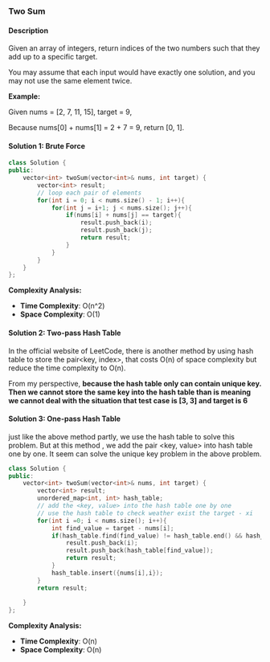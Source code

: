 ### Two Sum

#### Description

Given an array of integers, return indices of the two numbers such that they add up to a specific target. 

You may assume that each input would have exactly one solution, and you may not use the same element twice.

**Example:**

Given nums = [2, 7, 11, 15], target = 9,

Because nums[0] + nums[1] = 2 + 7 = 9,
return [0, 1].

#### Solution 1: Brute Force

```c++
class Solution {
public:
    vector<int> twoSum(vector<int>& nums, int target) {
        vector<int> result;
        // loop each pair of elements
        for(int i = 0; i < nums.size() - 1; i++){
            for(int j = i+1; j < nums.size(); j++){
                if(nums[i] + nums[j] == target){
                    result.push_back(i);
                    result.push_back(j);
                    return result;
                }
            }
        }
    }
};
```

**Complexity Analysis:**

- **Time Complexity**: O(n^2)
- **Space Complexity**: O(1)

#### Solution 2: Two-pass Hash Table

In the official website of LeetCode, there is another method by using hash table to store the pair<key, index>, that costs O(n) of space complexity but reduce the time complexity to O(n).

From my perspective, **because the hash table only can contain unique key. Then we cannot store the same key into the hash table than is meaning we cannot deal with the situation that test case is [3, 3] and target is 6**

#### Solution 3: One-pass Hash Table

just like the above method partly, we use the hash table to solve this problem. But at this method , we add the pair <key, value> into hash table one by one. It seem can solve the unique key problem in the above problem.

```c++
class Solution {
public:
    vector<int> twoSum(vector<int>& nums, int target) {
        vector<int> result;
        unordered_map<int, int> hash_table;
        // add the <key, value> into the hash table one by one
        // use the hash table to check weather exist the target - xi
        for(int i =0; i < nums.size(); i++){
            int find_value = target - nums[i];
            if(hash_table.find(find_value) != hash_table.end() && hash_table[find_value] != i){
                result.push_back(i);
                result.push_back(hash_table[find_value]);
                return result;
            }
            hash_table.insert({nums[i],i});
        }
        return result;
        
    }
};
```

**Complexity Analysis:**

- **Time Complexity**: O(n)
- **Space Complexity**: O(n)
